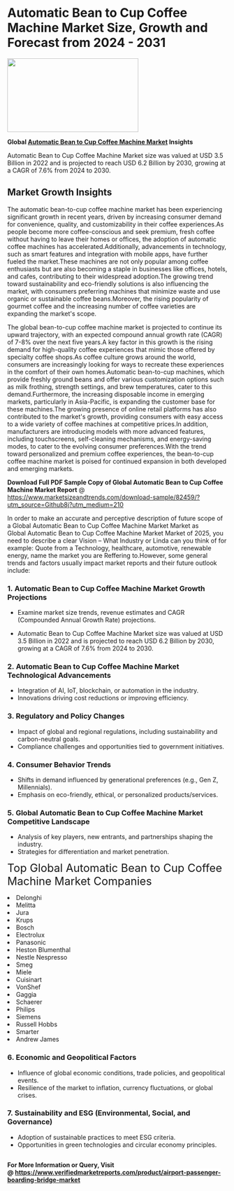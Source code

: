 <H1>Automatic Bean to Cup Coffee Machine Market Size, Growth and Forecast from 2024 - 2031</H1><img class="aligncenter size-medium wp-image-584254" src="https://thirdeyenews.in/wp-content/uploads/2024/09/Global-Market-Research-300x168.jpeg" alt="" width="300" height="168" /><p><strong>Global&nbsp;<a href="https://www.marketsizeandtrends.com/download-sample/82459/?utm_source=Github8j?utm_medium=210">Automatic Bean to Cup Coffee Machine Market</a> Insights</strong></p><p>Automatic Bean to Cup Coffee Machine Market size was valued at USD 3.5 Billion in 2022 and is projected to reach USD 6.2 Billion by 2030, growing at a CAGR of 7.6% from 2024 to 2030.</p><p><h2>Market Growth Insights</h2> <p>The automatic bean-to-cup coffee machine market has been experiencing significant growth in recent years, driven by increasing consumer demand for convenience, quality, and customizability in their coffee experiences.As people become more coffee-conscious and seek premium, fresh coffee without having to leave their homes or offices, the adoption of automatic coffee machines has accelerated.Additionally, advancements in technology, such as smart features and integration with mobile apps, have further fueled the market.These machines are not only popular among coffee enthusiasts but are also becoming a staple in businesses like offices, hotels, and cafes, contributing to their widespread adoption.The growing trend toward sustainability and eco-friendly solutions is also influencing the market, with consumers preferring machines that minimize waste and use organic or sustainable coffee beans.Moreover, the rising popularity of gourmet coffee and the increasing number of coffee varieties are expanding the market's scope.</p> <p>The global bean-to-cup coffee machine market is projected to continue its upward trajectory, with an expected compound annual growth rate (CAGR) of 7-8% over the next five years.A key factor in this growth is the rising demand for high-quality coffee experiences that mimic those offered by specialty coffee shops.As coffee culture grows around the world, consumers are increasingly looking for ways to recreate these experiences in the comfort of their own homes.Automatic bean-to-cup machines, which provide freshly ground beans and offer various customization options such as milk frothing, strength settings, and brew temperatures, cater to this demand.Furthermore, the increasing disposable income in emerging markets, particularly in Asia-Pacific, is expanding the customer base for these machines.The growing presence of online retail platforms has also contributed to the market's growth, providing consumers with easy access to a wide variety of coffee machines at competitive prices.In addition, manufacturers are introducing models with more advanced features, including touchscreens, self-cleaning mechanisms, and energy-saving modes, to cater to the evolving consumer preferences.With the trend toward personalized and premium coffee experiences, the bean-to-cup coffee machine market is poised for continued expansion in both developed and emerging markets.</p> <p><span class=""><strong>Download Full PDF Sample Copy of Global Automatic Bean to Cup Coffee Machine Market Report</strong> @ <a href="https://www.marketsizeandtrends.com/download-sample/82459/?utm_source=Github8j?utm_medium=210" target="_blank">https://www.marketsizeandtrends.com/download-sample/82459/?utm_source=Github8j?utm_medium=210</a></span></p><p>In order to make an accurate and perceptive description of future scope of a Global&nbsp;Automatic Bean to Cup Coffee Machine Market Market as Global&nbsp;Automatic Bean to Cup Coffee Machine Market Market of 2025, you need to describe a clear Vision &ndash; What Industry or Linda can you think of for example: Quote from a Technology, healthcare, automotive, renewable energy, name the market you are Reffering to.However, some general trends and factors usually impact market reports and their future outlook include:</p><h3>1.&nbsp;<strong>Automatic Bean to Cup Coffee Machine Market Growth Projections</strong></h3><ul><li>Examine market size trends, revenue estimates and CAGR (Compounded Annual Growth Rate) projections.</li><li><p>Automatic Bean to Cup Coffee Machine Market size was valued at USD 3.5 Billion in 2022 and is projected to reach USD 6.2 Billion by 2030, growing at a CAGR of 7.6% from 2024 to 2030.</p></li></ul><h3>2.&nbsp;<strong>Automatic Bean to Cup Coffee Machine Market Technological Advancements</strong></h3><ul><li>Integration of AI, IoT, blockchain, or automation in the industry.</li><li>Innovations driving cost reductions or improving efficiency.</li></ul><h3>3.&nbsp;<strong>Regulatory and Policy Changes</strong></h3><ul><li>Impact of global and regional regulations, including sustainability and carbon-neutral goals.</li><li>Compliance challenges and opportunities tied to government initiatives.</li></ul><h3>4.&nbsp;<strong>Consumer Behavior Trends</strong></h3><ul><li>Shifts in demand influenced by generational preferences (e.g., Gen Z, Millennials).</li><li>Emphasis on eco-friendly, ethical, or personalized products/services.</li></ul><h3>5.&nbsp;<strong>Global Automatic Bean to Cup Coffee Machine Market Competitive Landscape</strong></h3><ul><li>Analysis of key players, new entrants, and partnerships shaping the industry.</li><li>Strategies for differentiation and market penetration.</li></ul><p data-pm-slice="1 1 []"><span style="color: inherit; font-family: inherit; font-size: 25px;">Top Global Automatic Bean to Cup Coffee Machine Market Companies</span></p><div class="" data-test-id=""><p><li>Delonghi</li><li> Melitta</li><li> Jura</li><li> Krups</li><li> Bosch</li><li> Electrolux</li><li> Panasonic</li><li> Heston Blumenthal</li><li> Nestle Nespresso</li><li> Smeg</li><li> Miele</li><li> Cuisinart</li><li> VonShef</li><li> Gaggia</li><li> Schaerer</li><li> Philips</li><li> Siemens</li><li> Russell Hobbs</li><li> Smarter</li><li> Andrew James</li></p></div><h3>6.&nbsp;<strong>Economic and Geopolitical Factors</strong></h3><ul><li>Influence of global economic conditions, trade policies, and geopolitical events.</li><li>Resilience of the market to inflation, currency fluctuations, or global crises.</li></ul><h3>7.&nbsp;<strong>Sustainability and ESG (Environmental, Social, and Governance)</strong></h3><ul><li>Adoption of sustainable practices to meet ESG criteria.</li><li>Opportunities in green technologies and circular economy principles.</li></ul><h2><strong style="font-size: 14px;">For More Information or Query, Visit @&nbsp;</strong><a style="background-color: #ffffff; font-size: 14px;" href="https://www.marketsizeandtrends.com/report/automatic-bean-to-cup-coffee-machine-market/" target="_blank">https://www.verifiedmarketreports.com/product/airport-passenger-boarding-bridge-market</a></h2>